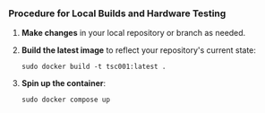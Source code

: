 ### Procedure for Local Builds and Hardware Testing

1. **Make changes** in your local repository or branch as needed.

2. **Build the latest image** to reflect your repository's current state:

    ```
    sudo docker build -t tsc001:latest .
    ```

3. **Spin up the container**:

    ```
    sudo docker compose up
    ```